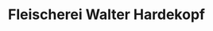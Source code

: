 ---
title: "Fleischerei Walter Hardekopf"
url: /bad-nenndorf/fleischerei-walter-hardekopf/
shop: Metzgerei
---